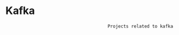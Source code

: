 #                                                Kafka     
                                           Projects related to kafka
